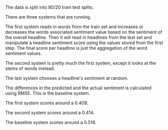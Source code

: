 The data is split into 80/20 train test splits.

There are three systems that are running.

The first system reads in words from the train set and increases or decreases the words associated sentiment value based on the sentiment of the overall headline.
Then it will read in headlines from the test set and manipulate a headline sentiment score using the values stored from the first step. 
The final score per headline is just the aggregation of the word sentiment values. 

The second system is pretty much the first system, except it looks at the stems of words instead.

The last system chooses a headline's sentiment at random.

The differences in the predicted and the actual sentiment is calculated using RMSE. 
This is the baseline system.

The first system scores around a 0.409.

The second system scores around a 0.414.

The baseline system scores around a 0.518.